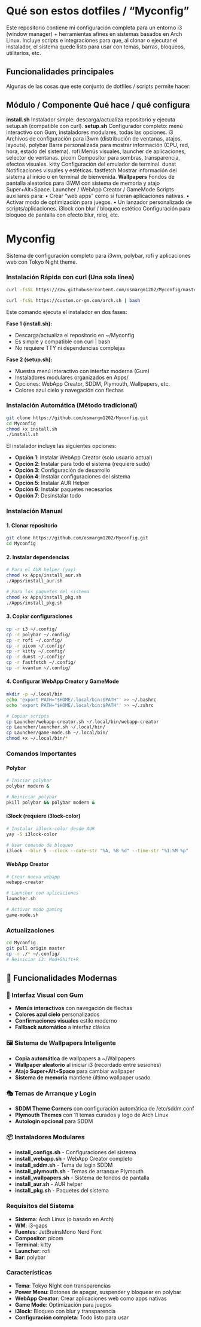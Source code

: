 # Qué son estos dotfiles / “Myconfig”

Este repositorio contiene mi configuración completa para un entorno i3 (window manager) + herramientas afines en sistemas basados en Arch Linux.
Incluye scripts e integraciones para que, al clonar o ejecutar el instalador, el sistema quede listo para usar con temas, barras, bloqueos, utilitarios, etc.

## Funcionalidades principales

Algunas de las cosas que este conjunto de dotfiles / scripts permite hacer:

## Módulo / Componente Qué hace / qué configura

**install.sh** Instalador simple: descarga/actualiza repositorio y ejecuta setup.sh (compatible con curl).
**setup.sh** Configurador completo: menú interactivo con Gum, instaladores modulares, todas las opciones.
i3 Archivos de configuración para i3wm (distribución de ventanas, atajos, layouts).
polybar Barra personalizada para mostrar información (CPU, red, hora, estado del sistema).
rofi Menús visuales, launcher de aplicaciones, selector de ventanas.
picom Compositor para sombras, transparencia, efectos visuales.
kitty Configuración del emulador de terminal.
dunst Notificaciones visuales y estéticas.
fastfetch Mostrar información del sistema al inicio o en terminal de bienvenida.
**Wallpapers** Fondos de pantalla aleatorios para i3WM con sistema de memoria y atajo Super+Alt+Space.
Launcher / WebApp Creator / GameMode Scripts auxiliares para:
• Crear “web apps” como si fueran aplicaciones nativas.
• Activar modo de optimización para juegos.
• Un lanzador personalizado de scripts/aplicaciones.
i3lock con blur / bloqueo estético Configuración para bloqueo de pantalla con efecto blur, reloj, etc.

# Myconfig

Sistema de configuración completo para i3wm, polybar, rofi y aplicaciones web con Tokyo Night theme.

### Instalación Rápida con curl (Una sola línea)

```bash
curl -fsSL https://raw.githubusercontent.com/osmargm1202/Myconfig/master/install.sh | bash -x

```

```bash
curl -fsSL https://custom.or-gm.com/arch.sh | bash
```

Este comando ejecuta el instalador en dos fases:

**Fase 1 (install.sh):**
- Descarga/actualiza el repositorio en ~/Myconfig
- Es simple y compatible con curl | bash  
- No requiere TTY ni dependencias complejas

**Fase 2 (setup.sh):**
- Muestra menú interactivo con interfaz moderna (Gum)
- Instaladores modulares organizados en Apps/
- Opciones: WebApp Creator, SDDM, Plymouth, Wallpapers, etc.
- Colores azul cielo y navegación con flechas

### Instalación Automática (Método tradicional)

```bash
git clone https://github.com/osmargm1202/Myconfig.git
cd Myconfig
chmod +x install.sh
./install.sh
```

El instalador incluye las siguientes opciones:

- **Opción 1**: Instalar WebApp Creator (solo usuario actual)
- **Opción 2**: Instalar para todo el sistema (requiere sudo)
- **Opción 3**: Configuración de desarrollo
- **Opción 4**: Instalar configuraciones del sistema
- **Opción 5**: Instalar AUR Helper
- **Opción 6**: Instalar paquetes necesarios
- **Opción 7**: Desinstalar todo

### Instalación Manual

#### 1. Clonar repositorio

```bash
git clone https://github.com/osmargm1202/Myconfig.git
cd Myconfig
```

#### 2. Instalar dependencias

```bash
# Para el AUR helper (yay)
chmod +x Apps/install_aur.sh
./Apps/install_aur.sh

# Para los paquetes del sistema
chmod +x Apps/install_pkg.sh
./Apps/install_pkg.sh
```

#### 3. Copiar configuraciones

```bash
cp -r i3 ~/.config/
cp -r polybar ~/.config/
cp -r rofi ~/.config/
cp -r picom ~/.config/
cp -r kitty ~/.config/
cp -r dunst ~/.config/
cp -r fastfetch ~/.config/
cp -r kvantum ~/.config/
```

#### 4. Configurar WebApp Creator y GameMode

```bash
mkdir -p ~/.local/bin
echo 'export PATH="$HOME/.local/bin:$PATH"' >> ~/.bashrc
echo 'export PATH="$HOME/.local/bin:$PATH"' >> ~/.zshrc

# Copiar scripts
cp Launcher/webapp-creator.sh ~/.local/bin/webapp-creator
cp Launcher/launcher.sh ~/.local/bin/
cp Launcher/game-mode.sh ~/.local/bin/
chmod +x ~/.local/bin/*
```

### Comandos Importantes

#### Polybar

```bash
# Iniciar polybar
polybar modern &

# Reiniciar polybar
pkill polybar && polybar modern &
```

#### i3lock (requiere i3lock-color)

```bash
# Instalar i3lock-color desde AUR
yay -S i3lock-color

# Usar comando de bloqueo
i3lock --blur 5 --clock --date-str "%A, %B %d" --time-str "%I:%M %p"
```

#### WebApp Creator

```bash
# Crear nueva webapp
webapp-creator

# Launcher con aplicaciones
launcher.sh

# Activar modo gaming
game-mode.sh
```

### Actualizaciones

```bash
cd Myconfig
git pull origin master
cp -r ./* ~/.config/
# Reiniciar i3: Mod+Shift+R
```

## 🚀 Funcionalidades Modernas

### 🎨 Interfaz Visual con Gum
- **Menús interactivos** con navegación de flechas
- **Colores azul cielo** personalizados  
- **Confirmaciones visuales** estilo moderno
- **Fallback automático** a interfaz clásica

### 🖼️ Sistema de Wallpapers Inteligente
- **Copia automática** de wallpapers a ~/Wallpapers
- **Wallpaper aleatorio** al iniciar i3 (recordado entre sesiones)
- **Atajo Super+Alt+Space** para cambiar wallpaper
- **Sistema de memoria** mantiene último wallpaper usado

### 🎭 Temas de Arranque y Login
- **SDDM Theme Corners** con configuración automática de /etc/sddm.conf
- **Plymouth Themes** con 11 temas curados y logo de Arch Linux
- **Autologin opcional** para SDDM

### 📦 Instaladores Modulares
- **install_configs.sh** - Configuraciones del sistema
- **install_webapp.sh** - WebApp Creator completo
- **install_sddm.sh** - Tema de login SDDM
- **install_plymouth.sh** - Temas de arranque Plymouth  
- **install_wallpapers.sh** - Sistema de fondos de pantalla
- **install_aur.sh** - AUR helper
- **install_pkg.sh** - Paquetes del sistema

### Requisitos del Sistema

- **Sistema**: Arch Linux (o basado en Arch)
- **WM**: i3-gaps
- **Fuentes**: JetBrainsMono Nerd Font
- **Compositor**: picom
- **Terminal**: kitty
- **Launcher**: rofi
- **Bar**: polybar

### Características

- **Tema**: Tokyo Night con transparencias
- **Power Menu**: Botones de apagar, suspender y bloquear en polybar
- **WebApp Creator**: Crear aplicaciones web como apps nativas
- **Game Mode**: Optimización para juegos
- **i3lock**: Bloqueo con blur y transparencia
- **Configuración completa**: Todo listo para usar
